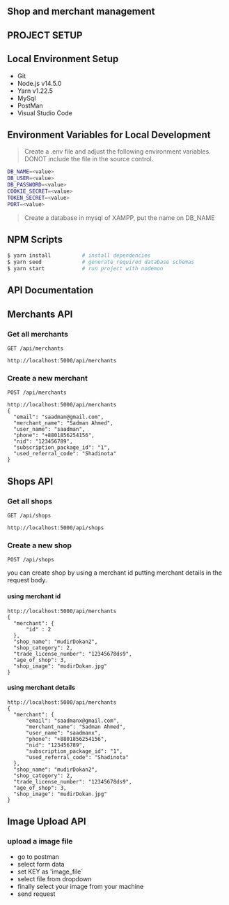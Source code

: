 ## Shop and merchant management 

## PROJECT SETUP

## Local Environment Setup
- Git
- Node.js v14.5.0
- Yarn v1.22.5
- MySql
- PostMan
- Visual Studio Code

## Environment Variables for Local Development

> Create a .env file and adjust the following environment variables. DONOT include the file in the source control.

```bash
DB_NAME=<value>
DB_USER=<value>
DB_PASSWORD=<value>
COOKIE_SECRET=<value>
TOKEN_SECRET=<value>
PORT=<value>
```

> Create a database in mysql of XAMPP, put the name on DB_NAME
> 
## NPM Scripts

```bash
$ yarn install          # install dependencies
$ yarn seed             # generate required database schemas
$ yarn start            # run project with nodemon
```

## API Documentation

## Merchants API

### Get all merchants

`GET /api/merchants`

    http://localhost:5000/api/merchants


### Create a new merchant

`POST /api/merchants`

    http://localhost:5000/api/merchants
    {
      "email": "saadman@gmail.com",
      "merchant_name": "Sadman Ahmed",
      "user_name": "saadman",
      "phone": "+8801856254156",
      "nid": "123456789",
      "subscription_package_id": "1",
      "used_referral_code": "Shadinota"
    }

## Shops API

### Get all shops

`GET /api/shops`

    http://localhost:5000/api/shops


### Create a new shop

`POST /api/shops`

you can create shop by using a merchant id putting merchant details in the request body.
  
  #### using merchant id
    http://localhost:5000/api/merchants
    {
      "merchant": {
          "id" : 2
      },
      "shop_name": "mudirDokan2",
      "shop_category": 2,
      "trade_license_number": "12345678ds9",
      "age_of_shop": 3,
      "shop_image": "mudirDokan.jpg"
    }
  #### using merchant details
    http://localhost:5000/api/merchants
    {
      "merchant": {
          "email": "saadmanx@gmail.com",
          "merchant_name": "Sadman Ahmed",
          "user_name": "saadmanx",
          "phone": "+8801856254156",
          "nid": "123456789",
          "subscription_package_id": "1",
          "used_referral_code": "Shadinota"
      },
      "shop_name": "mudirDokan2",
      "shop_category": 2,
      "trade_license_number": "12345678ds9",
      "age_of_shop": 3,
      "shop_image": "mudirDokan.jpg"
    }

## Image Upload API

### upload a image file
- go to postman
- select form data
- set KEY as 'image_file`
- select file from dropdown
- finally select your image from your machine
- send request
